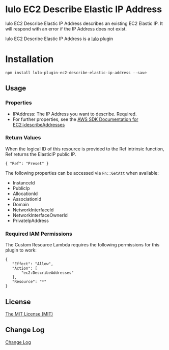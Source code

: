 # lulo EC2 Describe Elastic IP Address

lulo EC2 Describe Elastic IP Address describes an existing EC2 Elastic IP.
It will respond with an error if the IP Address does not exist.

lulo EC2 Describe Elastic IP Address is a [lulo](https://github.com/carlnordenfelt/lulo) plugin

# Installation
```
npm install lulo-plugin-ec2-describe-elastic-ip-address --save
```

## Usage
### Properties
* IPAddress: The IP Address you want to describe. Required.
* For further properties, see the [AWS SDK Documentation for EC2::describeAddresses](http://docs.aws.amazon.com/AWSJavaScriptSDK/latest/AWS/EC2.html#describeAddresses-property)

### Return Values
When the logical ID of this resource is provided to the Ref intrinsic function, Ref returns the ElasticIP public IP.

`{ "Ref": "Preset" }`

The following properties can be accessed via `Fn::GetAtt` when available:
* InstanceId
* PublicIp
* AllocationId
* AssociationId
* Domain
* NetworkInterfaceId
* NetworkInterfaceOwnerId
* PrivateIpAddress

### Required IAM Permissions
The Custom Resource Lambda requires the following permissions for this plugin to work:
```
{
   "Effect": "Allow",
   "Action": [
       "ec2:DescribeAddresses"
   ],
   "Resource": "*"
}
```

## License
[The MIT License (MIT)](/LICENSE)

## Change Log
[Change Log](/CHANGELOG.md)
